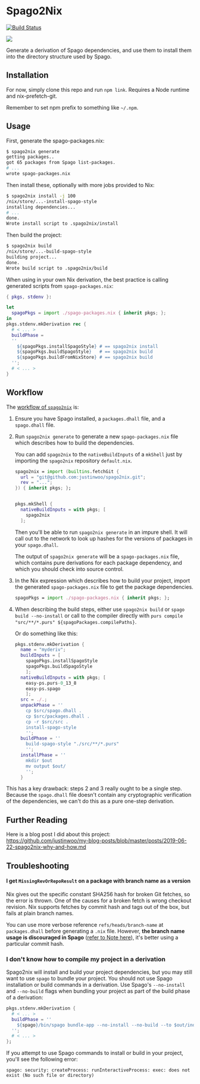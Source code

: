 # Spago2Nix

[![Build Status](https://travis-ci.com/justinwoo/spago2nix.svg?branch=master)](https://travis-ci.com/justinwoo/spago2nix)

![](./logo-256.png)

Generate a derivation of Spago dependencies, and use them to install them into the directory structure used by Spago.

## Installation

For now, simply clone this repo and run `npm link`. Requires a Node runtime and nix-prefetch-git.

Remember to set npm prefix to something like `~/.npm`.

## Usage

First, generate the spago-packages.nix:

```bash
$ spago2nix generate
getting packages..
got 65 packages from Spago list-packages.
# ...
wrote spago-packages.nix
```

Then install these, optionally with more jobs provided to Nix:

```bash
$ spago2nix install -j 100
/nix/store/...-install-spago-style
installing dependencies...
# ...
done.
Wrote install script to .spago2nix/install
```

Then build the project:

```bash
$ spago2nix build
/nix/store/...-build-spago-style
building project...
done.
Wrote build script to .spago2nix/build
```

When using in your own Nix derivation, the best practice is calling generated scripts from `spago-packages.nix`:

```nix
{ pkgs, stdenv }:

let 
  spagoPkgs = import ./spago-packages.nix { inherit pkgs; };
in
pkgs.stdenv.mkDerivation rec {
  # < ... >
  buildPhase = 
  '' 
    ${spagoPkgs.installSpagoStyle} # == spago2nix install
    ${spagoPkgs.buildSpagoStyle}   # == spago2nix build
    ${spagoPkgs.buildFromNixStore} # == spago2nix build
  '';
  # < ... >
}
```


## Workflow

The [workflow of `spago2nix`](https://github.com/purescript/spago/issues/547) is:

1. Ensure you have Spago installed, a `packages.dhall` file, and a `spago.dhall`
   file.

2. Run `spago2nix generate` to generate a new `spago-packages.nix` file which
   describes how to build the dependencies.

   You can add `spago2nix` to the `nativeBuildInputs` of a `mkShell` just by
   importing the `spago2nix` repository `default.nix`.

   ```nix
   spago2nix = import (builtins.fetchGit {
     url = "git@github.com:justinwoo/spago2nix.git";
     rev = "...";
   }) { inherit pkgs; };


   pkgs.mkShell {
     nativeBuildInputs = with pkgs; [
       spago2nix
     ];
   ```

   Then you'll be able to run `spago2nix generate` in an impure shell. It will
   call out to the network to look up hashes for the versions of packages
   in your `spago.dhall`.

   The output of `spago2nix generate` will be a `spago-packages.nix` file,
   which contains pure derivations for each package dependency, and which you
   should check into source control.

3. In the Nix expression which describes how to build your project, import
   the generated `spago-packages.nix` file to get the package dependencies.

   ```nix
   spagoPkgs = import ./spago-packages.nix { inherit pkgs; };
   ```

4. When describing the build steps, either use `spago2nix build` or
   `spago build --no-install` or call to the compiler directly
   with `purs compile "src/**/*.purs" ${spagoPackages.compilePaths}`.

   Or do something like this:

   ```nix
   pkgs.stdenv.mkDerivation {
     name = "myderiv";
     buildInputs = [
       spagoPkgs.installSpagoStyle
       spagoPkgs.buildSpagoStyle
       ];
     nativeBuildInputs = with pkgs; [
       easy-ps.purs-0_13_8
       easy-ps.spago
       ];
     src = ./.;
     unpackPhase = ''
       cp $src/spago.dhall .
       cp $src/packages.dhall .
       cp -r $src/src .
       install-spago-style
       '';
     buildPhase = ''
       build-spago-style "./src/**/*.purs"
       '';
     installPhase = ''
       mkdir $out
       mv output $out/
       '';
     }
   ```

This has a key drawback: steps 2 and 3 really ought to be a single step.
Because the `spago.dhall` file doesn't contain any cryptographic verification
of the dependencies, we can't do this as a pure one-step derivation.


## Further Reading

Here is a blog post I did about this project: <https://github.com/justinwoo/my-blog-posts/blob/master/posts/2019-06-22-spago2nix-why-and-how.md>

## Troubleshooting

#### I get `MissingRevOrRepoResult` on a package with branch name as a version

Nix gives out the specific constant SHA256 hash for broken Git fetches, so the error is thrown. 
One of the causes for a broken fetch is wrong checkout revision. Nix supports fetches by commit hash and tags out of the box, but fails at plain branch names. 

You can use more verbose reference `refs/heads/branch-name` at `packages.dhall` before generating a `.nix` file.
However, __the branch name usage is discouraged in Spago__ ([refer to Note here](https://github.com/spacchetti/spago#override-a-package-in-the-package-set-with-a-remote-one)), it's better using a particular commit hash.

### I don't know how to compile my project in a derivation

Spago2nix will install and build your project dependencies, but you may still want to use `spago` to bundle your project. You should not use Spago installation or build commands in a derivation. Use Spago's `--no-install` and `--no-build` flags when bundling your project as part of the build phase of a derivation:

```nix
pkgs.stdenv.mkDerivation {
  # < ... >
  buildPhase = ''
    ${spago}/bin/spago bundle-app --no-install --no-build --to $out/index.js
  '';
  # < ... >
};
```

If you attempt to use Spago commands to install or build in your project, you'll see the following error:

```
spago: security: createProcess: runInteractiveProcess: exec: does not exist (No such file or directory)
```
